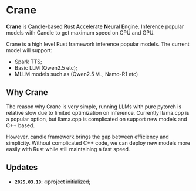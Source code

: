 # Crane

**Crane** is  **C**andle-based **R**ust **A**ccelerate **N**eural **E**ngine. Inference popular models with Candle to get maximum speed on CPU and GPU.

Crane is a high level Rust framework inference popular models. The current model will support:

- Spark TTS;
- Basic LLM (Qwen2.5 etc);
- MLLM models such as (Qwen2.5 VL, Namo-R1 etc)


## Why Crane

The reason why Crane is very simple, running LLMs with pure pytorch is relative slow due to limited optimization on inference. Currently llama.cpp is a popular option, but llama.cpp is complicated on support new models and C++ based.

However, candle framework brings the gap between efficiency and simplicity. Without complicated C++ code, we can deploy new models more easily with Rust while still maintaining a fast speed.





## Updates

- **`2025.03.19`**: 🔥project initialized;
